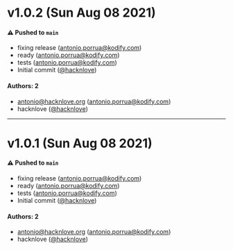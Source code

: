 # v1.0.2 (Sun Aug 08 2021)

#### ⚠️ Pushed to `main`

- fixing release (antonio.porrua@kodify.com)
- ready (antonio.porrua@kodify.com)
- tests (antonio.porrua@kodify.com)
- Initial commit ([@hacknlove](https://github.com/hacknlove))

#### Authors: 2

- antonio@hacknlove.org (antonio.porrua@kodify.com)
- hacknlove ([@hacknlove](https://github.com/hacknlove))

---

# v1.0.1 (Sun Aug 08 2021)

#### ⚠️ Pushed to `main`

- fixing release (antonio.porrua@kodify.com)
- ready (antonio.porrua@kodify.com)
- tests (antonio.porrua@kodify.com)
- Initial commit ([@hacknlove](https://github.com/hacknlove))

#### Authors: 2

- antonio@hacknlove.org (antonio.porrua@kodify.com)
- hacknlove ([@hacknlove](https://github.com/hacknlove))
